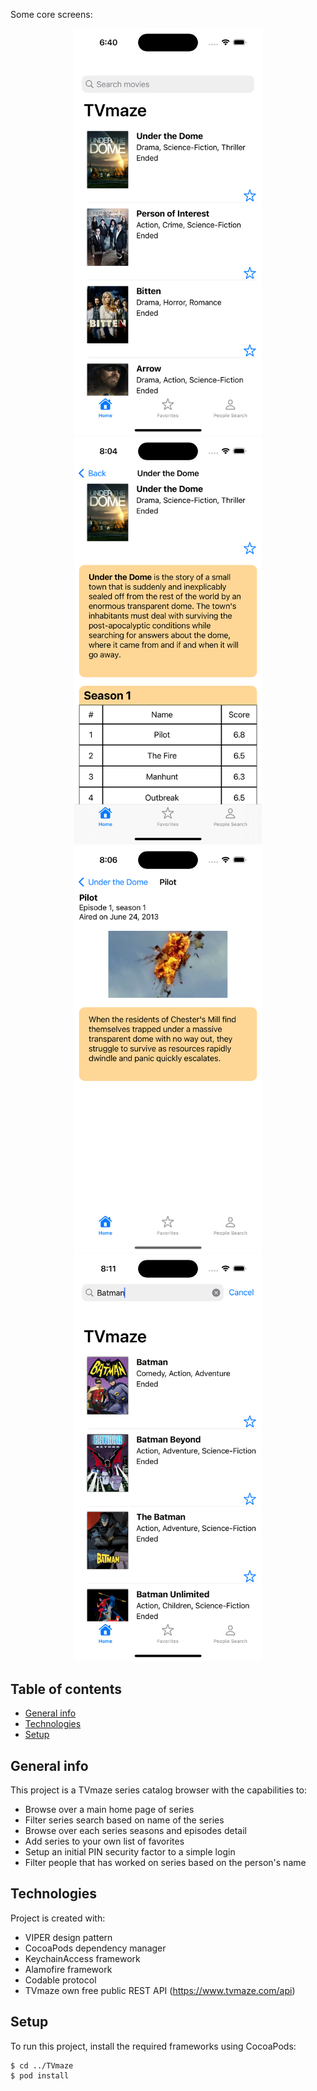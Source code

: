 Some core screens:

<p align = "center">
<img src="README-images/Series-Table.png" width="300"> <img src="README-images/Episodes-Table.png" width="300">
<img src="README-images/Episode-Detail.png" width="300"> <img src="README-images/Series-Search.png" width="300">
</p>

## Table of contents
* [General info](#general-info)
* [Technologies](#technologies)
* [Setup](#setup)

## General info
This project is a TVmaze series catalog browser with the capabilities to:
- Browse over a main home page of series
- Filter series search based on name of the series
- Browse over each series seasons and episodes detail
- Add series to your own list of favorites
- Setup an initial PIN security factor to a simple login
- Filter people that has worked on series based on the person's name
	
## Technologies
Project is created with:
* VIPER design pattern
* CocoaPods dependency manager
* KeychainAccess framework
* Alamofire framework
* Codable protocol
* TVmaze own free public REST API (https://www.tvmaze.com/api)
	
## Setup
To run this project, install the required frameworks using CocoaPods:

```
$ cd ../TVmaze
$ pod install
```
